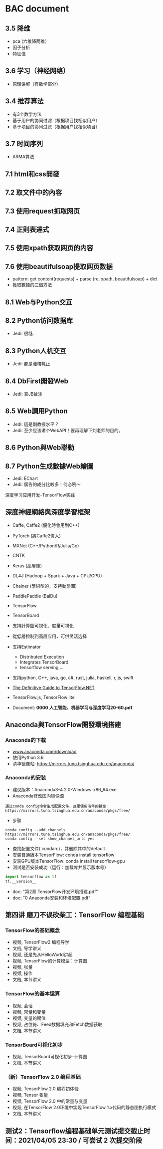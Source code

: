 # BAC document

## 3.5 降维

* pca (六维降两维）
* 因子分析
* 特征值

## 3.6 学习（神经网络）

* 原理讲解（有数学部分）

## 3.4 推荐算法

* 有3个数学方法
* 基于用户的协同过滤（根据项目找相似用户）
* 基于项目的协同过滤（根据用户找相似项目）

## 3.7 时间序列

* ARMA算法

## 7.1 html和css開發

## 7.2 取文件中的內容

## 7.3 使用request抓取网页

## 7.4 正則表達式

## 7.5 使用xpath获取网页的内容

## 7.6 使用beautifulsoap提取网页数据

* pattern: get content(requests) + parse (re, xpath, beautifulsoap) + dict
* 獲取數據的三個方法

## 8.1 Web与Python交互

## 8.2 Python访问数据库

* Jedi: 很糙.

## 8.3 Python人机交互

* Jedi: 都是淺嚐輒止

## 8.4 DbFirst開發Web

* Jedi: 真JB扯淡

## 8.5 Web調用Python

* Jedi: 這是副教授水平？
* Jedi: 至少应该讲个WebAPI！要再理解下刘老师的目的。

## 8.6 Python與Web聯動

## 8.7 Python生成數據Web繪圖

* Jedi: EChart
* Jedi: 廣告的成分比較多！何必咧～

深度学习应用开发-TensorFlow实践

## 深度神經網絡與深度學習框架

* Caffe, Caffe2 (優化時會用到C++)
* PyTorch (將Caffe2併入)
* MXNet (C++/Python/R/Julia/Go)
* CNTK
* Keras (高層庫)
* DL4J (Hadoop + Spark + Java + CPU/GPU)
* Chainer (學術型的，支持動態圖)
* PaddlePaddle (BaiDu)

* TensorFlow
* TensorBoard
* 支持計算圖可視化、度量可視化
* 從低層控制到高层应用，可供灵活选择
* 支持Estimator
  * Distributed Execution
  * Integrates TensorBoard
  * tensorflow serving,...
* 支持python, C++, java, go, c#, rust, julia, haskell, r, js, swift
* [The Definitive Guide to TensorFlow.NET](https://tensorflownet.readthedocs.io/en/latest/FrontCover.html)
* TensorFlow.js, TensorFlow lite
* Document: **0000 人工智能、机器学习与深度学习20-60.pdf**

## Anaconda與TensorFlow開發環境搭建

### Anaconda的下载

* www.anaconda.com/download
* 使用Python 3.6
* 清华镜像站: https://mirrors.tuna.tsinghua.edu.cn/anaconda/

### Anaconda的安装

* 建议版本：Anaconda3-4.2.0-Windows-x86_64.exe
* Anaconda修改国内镜像源

```text
通过conda config命令生成配置文件，这里使用清华的镜像：
https://mirrors.tuna.tsinghua.edu.cn/anaconda/pkgs/free/
```

* 步骤

```shell
conda config --add channels https://mirrors.tuna.tsinghua.edu.cn/anaconda/pkgs/free/
conda config --set show_channel_urls yes
```

* 查找配置文件(.condarc)，并删除其中的default
* 安装普通版本TensorFlow: conda install tensorflow
* 安装GPU版本TensorFlow: conda install tensorflow-gpu
* 测试是否安装成功（运行：加载库并显示版本号）

```python
import tensorflow as tf
tf.__version__
```

* doc: "第2章 TensorFlow开发环境搭建.pdf"
* doc: "0 Anaconda安装和环境配置.pdf"

## 第四讲 磨刀不误砍柴工：TensorFlow 编程基础

### TensorFlow的基础概念

* 视频, TensorFlow2 编程导学
* 文档, 导学讲义
* 视频, 还是先从HelloWorld讲起
* 视频, TensorFlow的计算模型：计算图
* 视频, 张量
* 视频, 操作
* 文档, 本节讲义

### TensorFlow的基本运算

* 视频, 会话
* 视频, 常量和变量
* 视频, 变量的赋值
* 视频, 占位符、Feed数据填充和Fetch数据获取
* 文档, 本节讲义

### TensorBoard可视化初步

* 视频, TensorBoard可视化初步-计算图
* 文档, 本节讲义

### （新）TensorFlow 2.0 编程基础

* 视频, TensorFlow 2.0 编程初体验
* 视频, Tensor 张量
* 视频, TensorFlow 2.0 中的常量与变量
* 视频, 在TensorFlow 2.0环境中实现TensorFlow 1.x代码的静态图执行模式
* 文档, 本节讲义

## 测试2：Tensorflow编程基础单元测试提交截止时间：2021/04/05 23:30 / 可尝试 2 次提交阶段
